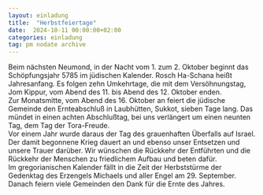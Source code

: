 ```yaml
---
layout: einladung
title:  "Herbstfeiertage"
date:  2024-10-11 00:00:00+02:00
categories: einladung
tag: pm nodate archive
---
```


Beim nächsten Neumond, in der Nacht vom 1. zum 2. Oktober beginnt das Schöpfungsjahr 5785 im jüdischen Kalender. Rosch Ha-Schana heißt Jahresanfang. Es folgen zehn Umkehrtage, die mit dem Versöhnungstag, Jom Kippur, vom Abend des 11. bis Abend des 12. Oktober enden.
<br>
Zur Monatsmitte, vom Abend des 16. Oktober an feiert die jüdische Gemeinde den Ernteabschluß in Laubhütten, Sukkot, sieben Tage lang. Das mündet in einen achten Abschlußtag, bei uns verlängert um einen neunten Tag, dem Tag der Tora-Freude.
<br>
Vor einem Jahr wurde daraus der Tag des grauenhaften Überfalls auf Israel. Der damit begonnene Krieg dauert an und ebenso unser Entsetzen und unsere Trauer darüber. Wir wünschen die Rückkehr der Entführten und die Rückkehr der Menschen zu friedlichem Aufbau und beten dafür.
<br>
Im gregorianischen Kalender fällt in die Zeit der Herbststürme der Gedenktag des Erzengels Michaels und aller Engel am 29. September. Danach feiern viele Gemeinden den Dank für die Ernte des Jahres.
